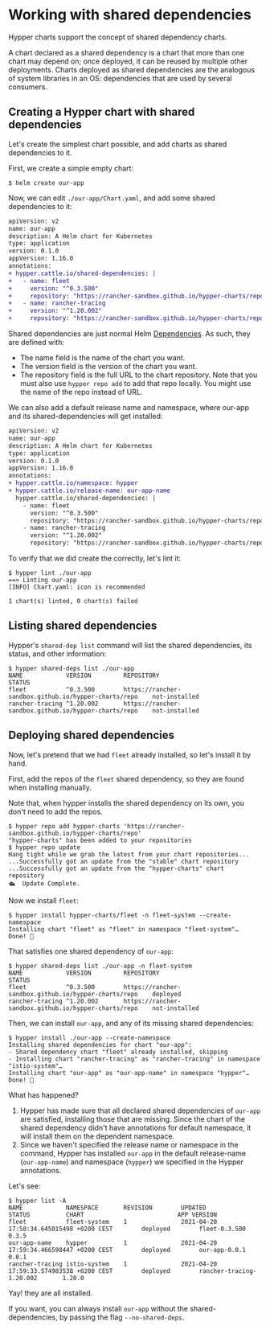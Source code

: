 # Working with shared dependencies

Hypper charts support the concept of shared dependency charts.

A chart declared as a shared dependency is a chart that more than one chart may
depend on; once deployed, it can be reused by multiple other deployments. Charts
deployed as shared dependencies are the analogous of system libraries in an OS:
dependencies that are used by several consumers.

## Creating a Hypper chart with shared dependencies

Let's create the simplest chart possible, and add charts as shared dependencies
to it.

First, we create a simple empty chart:

```console
$ helm create our-app
```

Now, we can edit `./our-app/Chart.yaml`, and add some shared dependencies to it:

```diff
apiVersion: v2
name: our-app
description: A Helm chart for Kubernetes
type: application
version: 0.1.0
appVersion: 1.16.0
annotations:
+ hypper.cattle.io/shared-dependencies: |
+   - name: fleet
+     version: "^0.3.500"
+     repository: "https://rancher-sandbox.github.io/hypper-charts/repo"
+   - name: rancher-tracing
+     version: "^1.20.002"
+     repository: "https://rancher-sandbox.github.io/hypper-charts/repo"
```

Shared dependencies are just normal Helm
[Dependencies](https://helm.sh/docs/topics/charts/#chart-dependencies). As
such, they are defined with:
- The name field is the name of the chart you want.
- The version field is the version of the chart you want.
- The repository field is the full URL to the chart repository. Note that you
  must also use `hypper repo add` to add that repo locally. You might use the
  name of the repo instead of URL.

We can also add a default release name and namespace, where our-app and its
shared-dependencies will get installed:

```diff
apiVersion: v2
name: our-app
description: A Helm chart for Kubernetes
type: application
version: 0.1.0
appVersion: 1.16.0
annotations:
+ hypper.cattle.io/namespace: hypper
+ hypper.cattle.io/release-name: our-app-name
  hypper.cattle.io/shared-dependencies: |
    - name: fleet
      version: "^0.3.500"
      repository: "https://rancher-sandbox.github.io/hypper-charts/repo"
    - name: rancher-tracing
      version: "^1.20.002"
      repository: "https://rancher-sandbox.github.io/hypper-charts/repo"
```

To verify that we did create the correctly, let's lint it:

```console
$ hypper lint ./our-app
==> Linting our-app
[INFO] Chart.yaml: icon is recommended

1 chart(s) linted, 0 chart(s) failed
```

## Listing shared dependencies

Hypper's `shared-dep list` command will list the shared dependencies, its status, and other information:

```console
$ hypper shared-deps list ./our-app
NAME            VERSION         REPOSITORY                                              STATUS
fleet           ^0.3.500        https://rancher-sandbox.github.io/hypper-charts/repo    not-installed
rancher-tracing ^1.20.002       https://rancher-sandbox.github.io/hypper-charts/repo    not-installed
```


## Deploying shared dependencies

Now, let's pretend that we had `fleet` already installed, so let's install
it by hand.

First, add the repos of the `fleet` shared dependency, so they are found when
installing manually.

Note that, when hypper installs the shared dependency on its own, you don't need
to add the repos.

```console
$ hypper repo add hypper-charts 'https://rancher-sandbox.github.io/hypper-charts/repo'
"hypper-charts" has been added to your repositories
$ hypper repo update
Hang tight while we grab the latest from your chart repositories...
...Successfully got an update from the "stable" chart repository
...Successfully got an update from the "hypper-charts" chart repository
🛳  Update Complete.
```

Now we install `fleet`:

```console
$ hypper install hypper-charts/fleet -n fleet-system --create-namespace
Installing chart "fleet" as "fleet" in namespace "fleet-system"…
Done! 👏
```

That satisfies one shared dependency of `our-app`:

```console
$ hypper shared-deps list ./our-app -n fleet-system
NAME            VERSION         REPOSITORY                                              STATUS
fleet           ^0.3.500        https://rancher-sandbox.github.io/hypper-charts/repo    deployed
rancher-tracing ^1.20.002       https://rancher-sandbox.github.io/hypper-charts/repo    not-installed
```

Then, we can install `our-app`, and any of its missing shared dependencies:

```console
$ hypper install ./our-app --create-namespace
Installing shared dependencies for chart "our-app":
- Shared dependency chart "fleet" already installed, skipping
- Installing chart "rancher-tracing" as "rancher-tracing" in namespace "istio-system"…
Installing chart "our-app" as "our-app-name" in namespace "hypper"…
Done! 👏
```

What has happened?
1. Hypper has made sure that all declared shared dependencies of `our-app` are
   satisfied, installing those that are missing. Since the chart of the shared
   dependency didn't have annotations for default namespace, it will install
   them on the dependent namespace.
2. Since we haven't specified the release name or namespace in the command,
   Hypper has installed `our-app` in the default release-name (`our-app-name`)
   and namespace (`hypper`) we specified in the Hypper annotations.
   
Let's see:

```console
$ hypper list -A
NAME            NAMESPACE       REVISION        UPDATED                                         STATUS          CHART                          APP VERSION
fleet           fleet-system    1               2021-04-20 17:58:34.645015498 +0200 CEST        deployed        fleet-0.3.500                  0.3.5
our-app-name    hypper          1               2021-04-20 17:59:34.466598447 +0200 CEST        deployed        our-app-0.0.1                  0.0.1
rancher-tracing istio-system    1               2021-04-20 17:59:33.574983538 +0200 CEST        deployed        rancher-tracing-1.20.002       1.20.0
```

Yay! they are all installed.

If you want, you can always install `our-app` without the shared-dependencies, by
passing the flag `--no-shared-deps`.
